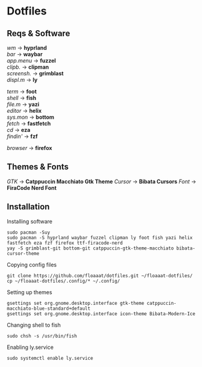 # Dotfiles

## Reqs & Software
*wm* -> **hyprland**\
*bar* -> **waybar**\
*app.menu* -> **fuzzel**\
*clipb.* -> **clipman**\
*screensh.* -> **grimblast**\
*displ.m* -> **ly**

*term* -> **foot**\
*shell* -> **fish**\
*file.m* -> **yazi**\
*editor* -> **helix**\
*sys.mon* -> **bottom**\
*fetch* -> **fastfetch**\
*cd* -> **eza**\
*findin'* -> **fzf**

*browser* -> **firefox**

## Themes & Fonts
*GTK* -> **Catppuccin Macchiato Gtk Theme**
*Cursor* -> **Bibata Cursors**
*Font* -> **FiraCode Nerd Font**

## Installation
Installing software
```
sudo pacman -Suy
sudo pacman -S hyprland waybar fuzzel clipman ly foot fish yazi helix fastfetch eza fzf firefox ttf-firacode-nerd
yay -S grimblast-git bottom-git catppuccin-gtk-theme-macchiato bibata-cursor-theme
```
Copying config files
```
git clone https://github.com/floaaat/dotfiles.git ~/floaaat-dotfiles/
cp ~/floaaat-dotfiles/.config/* ~/.config/
```
Setting up themes
```
gsettings set org.gnome.desktop.interface gtk-theme catppuccin-macchiato-blue-standard+default
gsettings set org.gnome.desktop.interface icon-theme Bibata-Modern-Ice
```
Changing shell to fish
```
sudo chsh -s /usr/bin/fish
```
Enabling ly.service
```
sudo systemctl enable ly.service
```
